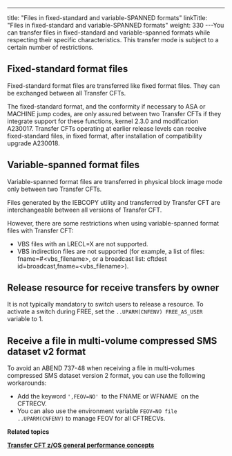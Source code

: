 ---
title: "Files in fixed-standard and variable-SPANNED formats"
linkTitle: "Files in fixed-standard and variable-SPANNED formats"
weight: 330
---You can transfer files in fixed-standard and variable-spanned formats while respecting their specific characteristics. This transfer mode is subject to a certain number of restrictions.

## Fixed-standard format files

Fixed-standard format files are transferred like fixed format files. They can be exchanged between all Transfer CFTs.

The fixed-standard format, and the conformity if necessary to ASA or MACHINE jump codes, are only assured between two Transfer CFTs if they integrate support for these functions, kernel 2.3.0 and modification A230017. Transfer CFTs operating at earlier release levels can receive fixed-standard files, in fixed format, after installation of compatibility upgrade A230018.

## Variable-spanned format files

Variable-spanned format files are transferred in physical block image mode only between two Transfer CFTs.

Files generated by the IEBCOPY utility and transferred by Transfer CFT are interchangeable between all versions of Transfer CFT.

However, there are some restrictions when using variable-spanned format files with Transfer CFT:

- VBS files with an LRECL=X are not supported.
- VBS indirection files are not supported (for example, a list of files: fname=#&lt;vbs_filename>, or a broadcast list: cftdest id=broadcast,fname=&lt;vbs_filename>).

## Release resource for receive transfers by owner

It is not typically mandatory to switch users to release a resource. To activate a switch during FREE, set the `..UPARM(CNFENV) FREE_AS_USER` variable to 1.

## Receive a file in multi-volume compressed SMS dataset v2 format

To avoid an ABEND 737-48 when receiving a file in multi-volumes compressed SMS dataset version 2 format, you can use the following workarounds:

- Add the keyword `',FEOV=NO' `to the FNAME or WFNAME  on the CFTRECV.
- You can also use the environment variable `FEOV=NO file ..UPARM(CNFENV)` to manage FEOV for all CFTRECVs.

****Related topics****

****[Transfer CFT z/OS general performance concepts](../../zos_performance)****
